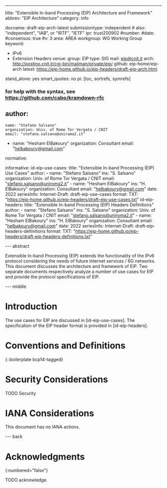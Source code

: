 ---
title: "Extensible In-band Processing (EIP) Architecture and Framework"
abbrev: "EIP Architecture"
category: info

docname: draft-eip-arch-latest
submissiontype: independent  # also: "independent", "IAB", or "IRTF", "IETF"
ipr: trust200902
#number:
#date:
#consensus: true
#v: 3
area: AREA
workgroup: WG Working Group
keyword:
 - IPv6
 - Extension Headers
venue:
  group: EIP
  type: SIG
  mail: eip@cnit.it
  arch: http://postino.cnit.it/cgi-bin/mailman/private/eip/
  github: eip-home/eip-arch
  latest: https://eip-home.github.io/eip-headers/draft-eip-arch.html

stand_alone: yes
smart_quotes: no
pi: [toc, sortrefs, symrefs]

### for help with the syntax, see https://github.com/cabo/kramdown-rfc

author:
 -
    name: "Stefano Salsano"
    organization: Univ. of Rome Tor Vergata / CNIT
    email: "stefano.salsano@uniroma2.it"
 -
    name: "Hesham ElBakoury"
    organization: Consultant
    email: "helbakoury@gmail.com"

normative:

informative:
  id-eip-use-cases:
    title: "Extensible In-band Processing (EIP) Use Cases"
    author: 
     -
        name: "Stefano Salsano"
        ins: "S. Salsano"
        organization: Univ. of Rome Tor Vergata / CNIT
        email: "stefano.salsano@uniroma2.it"
     -
        name: "Hesham ElBakoury"
        ins: "H. ElBakoury"
        organization: Consultant
        email: "helbakoury@gmail.com"
    date: 2022
    seriesInfo: 
       Internet-Draft: draft-eip-use-cases
    format:
       TXT: "https://eip-home.github.io/eip-headers/draft-eip-use-cases.txt"
  id-eip-headers:
    title: "Extensible In-band Processing (EIP) Headers Definitions"
    author: 
     -
        name: "Stefano Salsano"
        ins: "S. Salsano"
        organization: Univ. of Rome Tor Vergata / CNIT
        email: "stefano.salsano@uniroma2.it"
     -
        name: "Hesham ElBakoury"
        ins: "H. ElBakoury"
        organization: Consultant
        email: "helbakoury@gmail.com"
    date: 2022
    seriesInfo: 
       Internet-Draft: draft-eip-headers-definitions
    format:
       TXT: "https://eip-home.github.io/eip-headers/draft-eip-headers-definitions.txt"


--- abstract

Extensible In-band Processing (EIP) extends the functionality of the IPv6 protocol considering
the needs of future Internet services / 6G networks. This document discusses the architecture and
framework of EIP. Two separate documents respectively analyze a number of use cases for EIP and provide
the protocol specifications of EIP.

--- middle

# Introduction

The use cases for EIP are discussed in [id-eip-use-cases]. The specification of the EIP header format
is provided in [id-eip-headers].


# Conventions and Definitions

{::boilerplate bcp14-tagged}


# Security Considerations

TODO Security


# IANA Considerations

This document has no IANA actions.


--- back

# Acknowledgments
{:numbered="false"}

TODO acknowledge.
